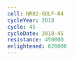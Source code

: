 ```yaml
---
cell: NR02-GOLF-04
cycleYear: 2018
cycle: 45
cycleDate: 2018-45
resistance: 450000
enlightened: 628000
---
```

